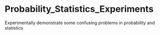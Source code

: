 # Probability_Statistics_Experiments
Experimentally demonstrate some confusing problems in probability and statistics
